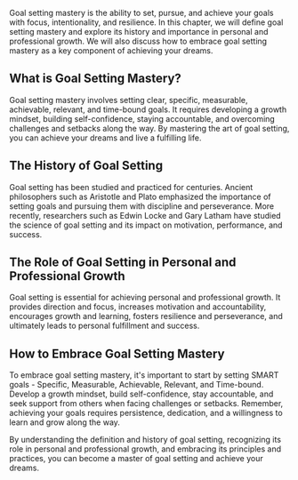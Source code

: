 
Goal setting mastery is the ability to set, pursue, and achieve your goals with focus, intentionality, and resilience. In this chapter, we will define goal setting mastery and explore its history and importance in personal and professional growth. We will also discuss how to embrace goal setting mastery as a key component of achieving your dreams.

What is Goal Setting Mastery?
-----------------------------

Goal setting mastery involves setting clear, specific, measurable, achievable, relevant, and time-bound goals. It requires developing a growth mindset, building self-confidence, staying accountable, and overcoming challenges and setbacks along the way. By mastering the art of goal setting, you can achieve your dreams and live a fulfilling life.

The History of Goal Setting
---------------------------

Goal setting has been studied and practiced for centuries. Ancient philosophers such as Aristotle and Plato emphasized the importance of setting goals and pursuing them with discipline and perseverance. More recently, researchers such as Edwin Locke and Gary Latham have studied the science of goal setting and its impact on motivation, performance, and success.

The Role of Goal Setting in Personal and Professional Growth
------------------------------------------------------------

Goal setting is essential for achieving personal and professional growth. It provides direction and focus, increases motivation and accountability, encourages growth and learning, fosters resilience and perseverance, and ultimately leads to personal fulfillment and success.

How to Embrace Goal Setting Mastery
-----------------------------------

To embrace goal setting mastery, it's important to start by setting SMART goals - Specific, Measurable, Achievable, Relevant, and Time-bound. Develop a growth mindset, build self-confidence, stay accountable, and seek support from others when facing challenges or setbacks. Remember, achieving your goals requires persistence, dedication, and a willingness to learn and grow along the way.

By understanding the definition and history of goal setting, recognizing its role in personal and professional growth, and embracing its principles and practices, you can become a master of goal setting and achieve your dreams.
